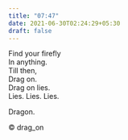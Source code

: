 ```yaml
---
title: "07:47"
date: 2021-06-30T02:24:29+05:30
draft: false
---
```


Find your firefly  
In anything.  
Till then,  
Drag on.  
Drag on lies.  
Lies. Lies. Lies.  

Dragon.

© drag_on